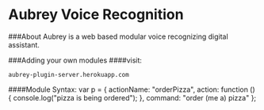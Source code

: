 # Aubrey Voice Recognition

###About
Aubrey is a web based modular voice recognizing digital assistant.




###Adding your own modules
####visit:

    aubrey-plugin-server.herokuapp.com


####Module Syntax:
    var p = {
        actionName: "orderPizza",
        action: function () {
            console.log("pizza is being ordered"); },
            command: "order (me a) pizza"
        };
